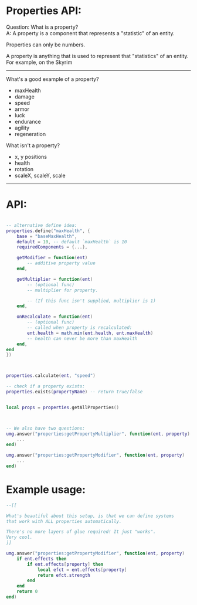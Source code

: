 

# Properties API:

Question: What is a property?<br/>
A: A property is a component that represents a "statistic" of an entity.

Properties can only be numbers.

A property is anything that is used to represent that "statistics" of an entity.
For example, on the Skyrim

----------------

What's a good example of a property?
- maxHealth
- damage
- speed
- armor
- luck
- endurance
- agility
- regeneration

What isn't a property?
- x, y positions
- health
- rotation
- scaleX, scaleY, scale


------------

# API:

```lua

-- alternative define idea:
properties.define("maxHealth", {
    base = "baseMaxHealth",
    default = 10, -- default `maxHealth` is 10
    requiredComponents = {...},

    getModifier = function(ent)
        -- additive property value
    end,

    getMultiplier = function(ent)
        -- (optional func)
        -- multiplier for property. 

        -- (If this func isn't supplied, multiplier is 1)
    end,

    onRecalculate = function(ent)
        -- (optional func)
        -- called when property is recalculated:
        ent.health = math.min(ent.health, ent.maxHealth)
        -- health can never be more than maxHealth
    end,
end
})



properties.calculate(ent, "speed")

-- check if a property exists:
properties.exists(propertyName) -- return true/false


local props = properties.getAllProperties()



-- We also have two questions:
umg.answer("properties:getPropertyMultiplier", function(ent, property)
    ...
end)

umg.answer("properties:getPropertyModifier", function(ent, property)
    ...
end)

```


# Example usage:
```lua
--[[

What's beautiful about this setup, is that we can define systems 
that work with ALL properties automatically.

There's no more layers of glue required! It just "works".
Very cool.
]]

umg.answer("properties:getPropertyModifier", function(ent, property)
    if ent.effects then
        if ent.effects[property] then
            local efct = ent.effects[property]
            return efct.strength
        end
    end
    return 0
end)

```
